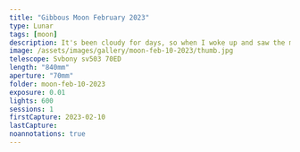 ```yaml
---
title: "Gibbous Moon February 2023"
type: Lunar
tags: [moon]
description: It's been cloudy for days, so when I woke up and saw the moon, I knew I had to photograph it. I quickly grabbed my 2x Barlow lens, e-mount adapter, Sony Alpha 6300 and Svbony sv503 70ED and assembled them to shoot about 4 minutes. I processed in AstroSurface (video coming).
image: /assets/images/gallery/moon-feb-10-2023/thumb.jpg
telescope: Svbony sv503 70ED
length: "840mm"
aperture: "70mm"
folder: moon-feb-10-2023
exposure: 0.01
lights: 600
sessions: 1
firstCapture: 2023-02-10 
lastCapture:
noannotations: true
---
```


